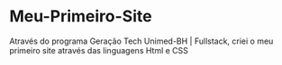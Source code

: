 # Meu-Primeiro-Site
Através do programa Geração Tech Unimed-BH | Fullstack, criei o meu primeiro site através das linguagens Html e CSS
